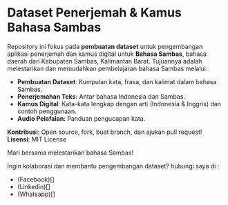 # Dataset Penerjemah & Kamus Bahasa Sambas

Repository ini fokus pada **pembuatan dataset** untuk pengembangan aplikasi penerjemah dan kamus digital untuk **Bahasa Sambas**, bahasa daerah dari Kabupaten Sambas, Kalimantan Barat. Tujuannya adalah melestarikan dan memudahkan pembelajaran bahasa Sambas melalui:  
- **Pembuatan Dataset**: Kumpulan kata, frasa, dan kalimat dalam bahasa Sambas.  
- **Penerjemahan Teks**: Antar bahasa Indonesia dan Sambas.  
- **Kamus Digital**: Kata-kata lengkap dengan arti (Indonesia & Inggris) dan contoh penggunaan.  
- **Audio Pelafalan**: Panduan pengucapan kata.  

**Kontribusi**: Open source, fork, buat branch, dan ajukan pull request!  
**Lisensi**: MIT License  

Mari bersama melestarikan bahasa Sambas!

Ingin kolaborasi dan membantu pengembangan dataset? hubungi saya di : 

- (Facebook)[]
- (Linkedin)[]
- (Whatsapp)[]
